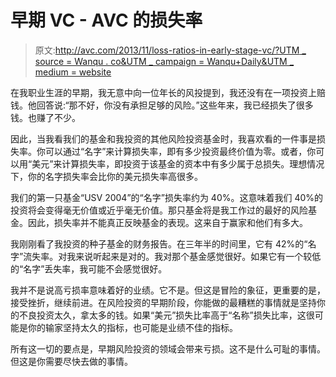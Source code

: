 # 早期 VC - AVC 的损失率

> 原文:[http://avc.com/2013/11/loss-ratios-in-early-stage-vc/?UTM _ source = Wanqu . co&UTM _ campaign = Wanqu+Daily&UTM _ medium = website](http://avc.com/2013/11/loss-ratios-in-early-stage-vc/?utm_source=wanqu.co&utm_campaign=Wanqu+Daily&utm_medium=website)

在我职业生涯的早期，我无意中向一位年长的风投提到，我还没有在一项投资上赔钱。他回答说:“那不好，你没有承担足够的风险。”这些年来，我已经损失了很多钱。也赚了不少。

因此，当我看我们的基金和我投资的其他风险投资基金时，我喜欢看的一件事是损失率。你可以通过“名字”来计算损失率，即有多少投资最终价值为零。或者，你可以用“美元”来计算损失率，即投资于该基金的资本中有多少属于总损失。理想情况下，你的名字损失率会比你的美元损失率高很多。

我们的第一只基金“USV 2004”的“名字”损失率约为 40%。这意味着我们 40%的投资将会变得毫无价值或近乎毫无价值。那只基金将是我工作过的最好的风险基金。因此，损失率并不能真正反映基金的表现。这来自于赢家和他们有多大。

我刚刚看了我投资的种子基金的财务报告。在三年半的时间里，它有 42%的“名字”流失率。对我来说听起来是对的。我对那个基金感觉很好。如果它有一个较低的“名字”丢失率，我可能不会感觉很好。

我并不是说高亏损率意味着好的业绩。它不是。但这是冒险的象征，更重要的是，接受挫折，继续前进。在风险投资的早期阶段，你能做的最糟糕的事情就是坚持你的不良投资太久，拿太多的钱。如果“美元”损失比率高于“名称”损失比率，这很可能是你的输家坚持太久的指标，也可能是业绩不佳的指标。

所有这一切的要点是，早期风险投资的领域会带来亏损。这不是什么可耻的事情。但这是你需要尽快去做的事情。